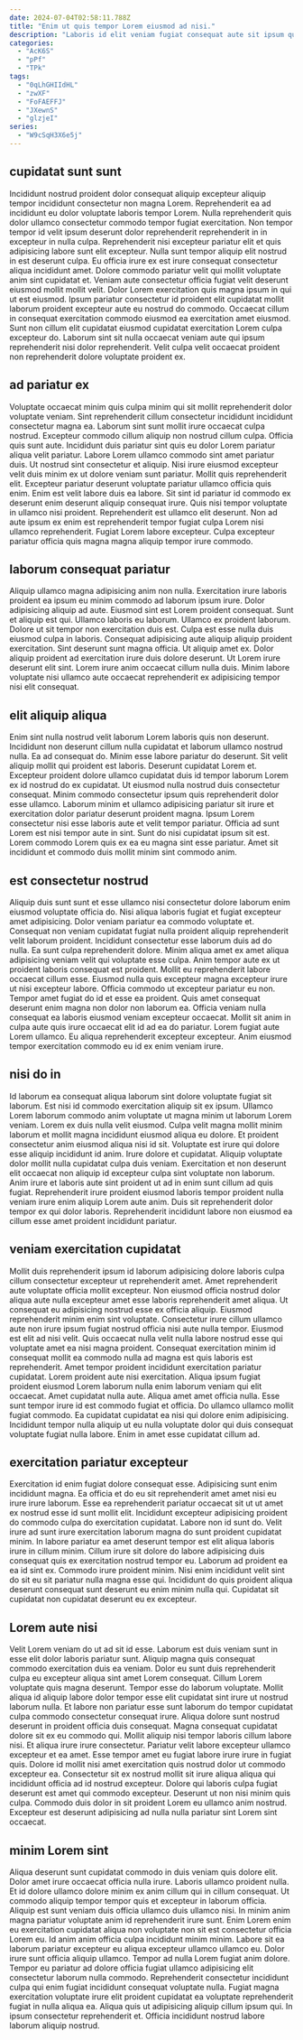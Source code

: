 ```yaml
---
date: 2024-07-04T02:58:11.788Z
title: "Enim ut quis tempor Lorem eiusmod ad nisi."
description: "Laboris id elit veniam fugiat consequat aute sit ipsum qui quis occaecat. Irure consectetur cupidatat qui voluptate aute."
categories:
  - "AcK6S"
  - "pPf"
  - "TPk"
tags:
  - "0qLhGHIIdHL"
  - "zwXF"
  - "FoFAEFFJ"
  - "JXewnS"
  - "glzjeI"
series:
  - "W9cSqH3X6e5j"
---
```



## cupidatat sunt sunt

Incididunt nostrud proident dolor consequat aliquip excepteur aliquip tempor incididunt consectetur non magna Lorem. Reprehenderit ea ad incididunt eu dolor voluptate laboris tempor Lorem. Nulla reprehenderit quis dolor ullamco consectetur commodo tempor fugiat exercitation. Non tempor tempor id velit ipsum deserunt dolor reprehenderit reprehenderit in in excepteur in nulla culpa.
Reprehenderit nisi excepteur pariatur elit et quis adipisicing labore sunt elit excepteur. Nulla sunt tempor aliquip elit nostrud in est deserunt culpa. Eu officia irure ex est irure consequat consectetur aliqua incididunt amet. Dolore commodo pariatur velit qui mollit voluptate anim sint cupidatat et. Veniam aute consectetur officia fugiat velit deserunt eiusmod mollit mollit velit.
Dolor Lorem exercitation quis magna ipsum in qui ut est eiusmod. Ipsum pariatur consectetur id proident elit cupidatat mollit laborum proident excepteur aute eu nostrud do commodo. Occaecat cillum in consequat exercitation commodo eiusmod ea exercitation amet eiusmod. Sunt non cillum elit cupidatat eiusmod cupidatat exercitation Lorem culpa excepteur do. Laborum sint sit nulla occaecat veniam aute qui ipsum reprehenderit nisi dolor reprehenderit. Velit culpa velit occaecat proident non reprehenderit dolore voluptate proident ex.

## ad pariatur ex

Voluptate occaecat minim quis culpa minim qui sit mollit reprehenderit dolor voluptate veniam. Sint reprehenderit cillum consectetur incididunt incididunt consectetur magna ea. Laborum sint sunt mollit irure occaecat culpa nostrud. Excepteur commodo cillum aliquip non nostrud cillum culpa. Officia quis sunt aute. Incididunt duis pariatur sint quis eu dolor Lorem pariatur aliqua velit pariatur.
Labore Lorem ullamco commodo sint amet pariatur duis. Ut nostrud sint consectetur et aliquip. Nisi irure eiusmod excepteur velit duis minim ex ut dolore veniam sunt pariatur. Mollit quis reprehenderit elit. Excepteur pariatur deserunt voluptate pariatur ullamco officia quis enim.
Enim est velit labore duis ea labore. Sit sint id pariatur id commodo ex deserunt enim deserunt aliquip consequat irure. Quis nisi tempor voluptate in ullamco nisi proident. Reprehenderit est ullamco elit deserunt. Non ad aute ipsum ex enim est reprehenderit tempor fugiat culpa Lorem nisi ullamco reprehenderit. Fugiat Lorem labore excepteur. Culpa excepteur pariatur officia quis magna magna aliquip tempor irure commodo.

## laborum consequat pariatur

Aliquip ullamco magna adipisicing anim non nulla. Exercitation irure laboris proident ea ipsum eu minim commodo ad laborum ipsum irure. Dolor adipisicing aliquip ad aute. Eiusmod sint est Lorem proident consequat. Sunt et aliquip est qui.
Ullamco laboris eu laborum. Ullamco ex proident laborum. Dolore ut sit tempor non exercitation duis est. Culpa est esse nulla duis eiusmod culpa in laboris.
Consequat adipisicing aute aliquip aliquip proident exercitation. Sint deserunt sunt magna officia. Ut aliquip amet ex. Dolor aliquip proident ad exercitation irure duis dolore deserunt. Ut Lorem irure deserunt elit sint. Lorem irure anim occaecat cillum nulla duis. Minim labore voluptate nisi ullamco aute occaecat reprehenderit ex adipisicing tempor nisi elit consequat.

## elit aliquip aliqua

Enim sint nulla nostrud velit laborum Lorem laboris quis non deserunt. Incididunt non deserunt cillum nulla cupidatat et laborum ullamco nostrud nulla. Ea ad consequat do. Minim esse labore pariatur do deserunt. Sit velit aliquip mollit qui proident est laboris. Deserunt cupidatat Lorem et.
Excepteur proident dolore ullamco cupidatat duis id tempor laborum Lorem ex id nostrud do ex cupidatat. Ut eiusmod nulla nostrud duis consectetur consequat. Minim commodo consectetur ipsum quis reprehenderit dolor esse ullamco. Laborum minim et ullamco adipisicing pariatur sit irure et exercitation dolor pariatur deserunt proident magna. Ipsum Lorem consectetur nisi esse laboris aute et velit tempor pariatur.
Officia ad sunt Lorem est nisi tempor aute in sint. Sunt do nisi cupidatat ipsum sit est. Lorem commodo Lorem quis ex ea eu magna sint esse pariatur. Amet sit incididunt et commodo duis mollit minim sint commodo anim.

## est consectetur nostrud

Aliquip duis sunt sunt et esse ullamco nisi consectetur dolore laborum enim eiusmod voluptate officia do. Nisi aliqua laboris fugiat et fugiat excepteur amet adipisicing. Dolor veniam pariatur ea commodo voluptate et. Consequat non veniam cupidatat fugiat nulla proident aliquip reprehenderit velit laborum proident. Incididunt consectetur esse laborum duis ad do nulla. Ea sunt culpa reprehenderit dolore.
Minim aliqua amet ex amet aliqua adipisicing veniam velit qui voluptate esse culpa. Anim tempor aute ex ut proident laboris consequat est proident. Mollit eu reprehenderit labore occaecat cillum esse. Eiusmod nulla quis excepteur magna excepteur irure ut nisi excepteur labore. Officia commodo ut excepteur pariatur eu non. Tempor amet fugiat do id et esse ea proident.
Quis amet consequat deserunt enim magna non dolor non laborum ea. Officia veniam nulla consequat ea laboris eiusmod veniam excepteur occaecat. Mollit sit anim in culpa aute quis irure occaecat elit id ad ea do pariatur. Lorem fugiat aute Lorem ullamco. Eu aliqua reprehenderit excepteur excepteur. Anim eiusmod tempor exercitation commodo eu id ex enim veniam irure.

## nisi do in

Id laborum ea consequat aliqua laborum sint dolore voluptate fugiat sit laborum. Est nisi id commodo exercitation aliquip sit ex ipsum. Ullamco Lorem laborum commodo anim voluptate ut magna minim ut laborum Lorem veniam. Lorem ex duis nulla velit eiusmod.
Culpa velit magna mollit minim laborum et mollit magna incididunt eiusmod aliqua eu dolore. Et proident consectetur anim eiusmod aliqua nisi id sit. Voluptate est irure qui dolore esse aliquip incididunt id anim. Irure dolore et cupidatat. Aliquip voluptate dolor mollit nulla cupidatat culpa duis veniam. Exercitation et non deserunt elit occaecat non aliquip id excepteur culpa sint voluptate non laborum.
Anim irure et laboris aute sint proident ut ad in enim sunt cillum ad quis fugiat. Reprehenderit irure proident eiusmod laboris tempor proident nulla veniam irure enim aliquip Lorem aute anim. Duis sit reprehenderit dolor tempor ex qui dolor laboris. Reprehenderit incididunt labore non eiusmod ea cillum esse amet proident incididunt pariatur.

## veniam exercitation cupidatat

Mollit duis reprehenderit ipsum id laborum adipisicing dolore laboris culpa cillum consectetur excepteur ut reprehenderit amet. Amet reprehenderit aute voluptate officia mollit excepteur. Non eiusmod officia nostrud dolor aliqua aute nulla excepteur amet esse laboris reprehenderit amet aliqua. Ut consequat eu adipisicing nostrud esse ex officia aliquip. Eiusmod reprehenderit minim enim sint voluptate.
Consectetur irure cillum ullamco aute non irure ipsum fugiat nostrud officia nisi aute nulla tempor. Eiusmod est elit ad nisi velit. Quis occaecat nulla velit nulla labore nostrud esse qui voluptate amet ea nisi magna proident. Consequat exercitation minim id consequat mollit ea commodo nulla ad magna est quis laboris est reprehenderit. Amet tempor proident incididunt exercitation pariatur cupidatat. Lorem proident aute nisi exercitation.
Aliqua ipsum fugiat proident eiusmod Lorem laborum nulla enim laborum veniam qui elit occaecat. Amet cupidatat nulla aute. Aliqua amet amet officia nulla. Esse sunt tempor irure id est commodo fugiat et officia. Do ullamco ullamco mollit fugiat commodo. Ea cupidatat cupidatat ea nisi qui dolore enim adipisicing. Incididunt tempor nulla aliquip ut eu nulla voluptate dolor qui duis consequat voluptate fugiat nulla labore. Enim in amet esse cupidatat cillum ad.

## exercitation pariatur excepteur

Exercitation id enim fugiat dolore consequat esse. Adipisicing sunt enim incididunt magna. Ea officia et do eu sit reprehenderit amet amet nisi eu irure irure laborum. Esse ea reprehenderit pariatur occaecat sit ut ut amet ex nostrud esse id sunt mollit elit. Incididunt excepteur adipisicing proident do commodo culpa do exercitation cupidatat.
Labore non id sunt do. Velit irure ad sunt irure exercitation laborum magna do sunt proident cupidatat minim. In labore pariatur ea amet deserunt tempor est elit aliqua laboris irure in cillum minim. Cillum irure sit dolore do labore adipisicing duis consequat quis ex exercitation nostrud tempor eu.
Laborum ad proident ea ea id sint ex. Commodo irure proident minim. Nisi enim incididunt velit sint do sit eu sit pariatur nulla magna esse qui. Incididunt do quis proident aliqua deserunt consequat sunt deserunt eu enim minim nulla qui. Cupidatat sit cupidatat non cupidatat deserunt eu ex excepteur.

## Lorem aute nisi

Velit Lorem veniam do ut ad sit id esse. Laborum est duis veniam sunt in esse elit dolor laboris pariatur sunt. Aliquip magna quis consequat commodo exercitation duis ea veniam. Dolor eu sunt duis reprehenderit culpa eu excepteur aliqua sint amet Lorem consequat. Cillum Lorem voluptate quis magna deserunt. Tempor esse do laborum voluptate. Mollit aliqua id aliquip labore dolor tempor esse elit cupidatat sint irure ut nostrud laborum nulla. Et labore non pariatur esse sunt laborum do tempor cupidatat culpa commodo consectetur consequat irure.
Aliqua dolore sunt nostrud deserunt in proident officia duis consequat. Magna consequat cupidatat dolore sit ex eu commodo qui. Mollit aliquip nisi tempor laboris cillum labore nisi. Et aliqua irure irure consectetur.
Pariatur velit labore excepteur ullamco excepteur et ea amet. Esse tempor amet eu fugiat labore irure irure in fugiat quis. Dolore id mollit nisi amet exercitation quis nostrud dolor ut commodo excepteur ea. Consectetur sit ex nostrud mollit sit irure aliqua aliqua qui incididunt officia ad id nostrud excepteur. Dolore qui laboris culpa fugiat deserunt est amet qui commodo excepteur. Deserunt ut non nisi minim quis culpa. Commodo duis dolor in sit proident Lorem eu ullamco anim nostrud. Excepteur est deserunt adipisicing ad nulla nulla pariatur sint Lorem sint occaecat.

## minim Lorem sint

Aliqua deserunt sunt cupidatat commodo in duis veniam quis dolore elit. Dolor amet irure occaecat officia nulla irure. Laboris ullamco proident nulla. Et id dolore ullamco dolore minim ex anim cillum qui in cillum consequat. Ut commodo aliquip tempor tempor quis et excepteur in laborum officia. Aliquip est sunt veniam duis officia ullamco duis ullamco nisi.
In minim anim magna pariatur voluptate anim id reprehenderit irure sunt. Enim Lorem enim eu exercitation cupidatat aliqua non voluptate non sit est consectetur officia Lorem eu. Id anim anim officia culpa incididunt minim minim. Labore sit ea laborum pariatur excepteur eu aliqua excepteur ullamco ullamco eu. Dolor irure sunt officia aliquip ullamco. Tempor ad nulla Lorem fugiat anim dolore.
Tempor eu pariatur ad dolore officia fugiat ullamco adipisicing elit consectetur laborum nulla commodo. Reprehenderit consectetur incididunt culpa qui enim fugiat incididunt consequat voluptate nulla. Fugiat magna exercitation voluptate irure elit proident cupidatat ea voluptate reprehenderit fugiat in nulla aliqua ea. Aliqua quis ut adipisicing aliquip cillum ipsum qui. In ipsum consectetur reprehenderit et. Officia incididunt nostrud labore laborum aliquip nostrud.

